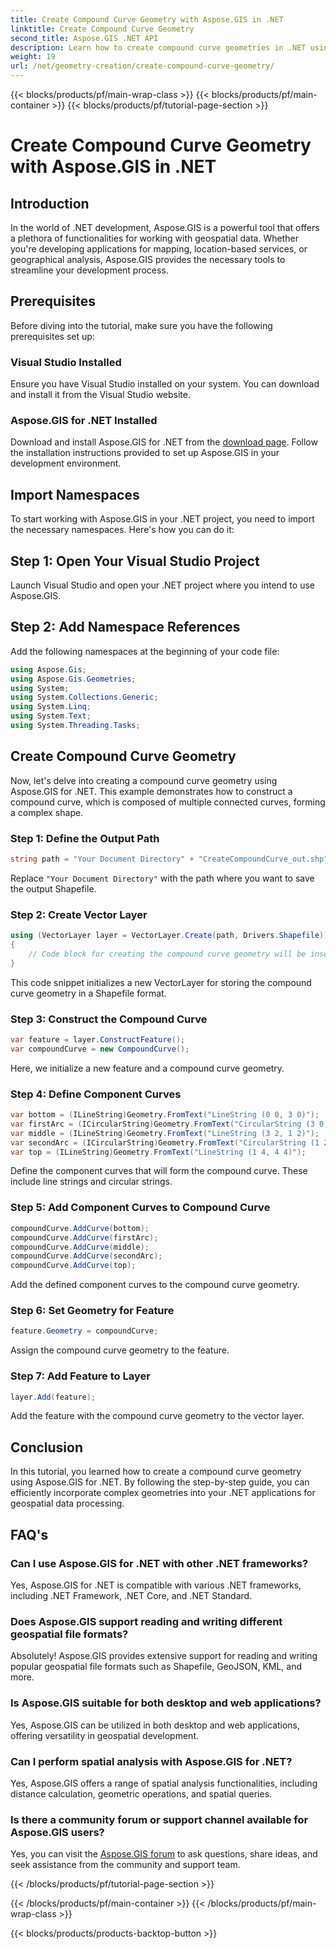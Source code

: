 ```yaml
---
title: Create Compound Curve Geometry with Aspose.GIS in .NET
linktitle: Create Compound Curve Geometry
second_title: Aspose.GIS .NET API
description: Learn how to create compound curve geometries in .NET using Aspose.GIS for seamless geospatial data processing.
weight: 19
url: /net/geometry-creation/create-compound-curve-geometry/
---
```


{{< blocks/products/pf/main-wrap-class >}}
{{< blocks/products/pf/main-container >}}
{{< blocks/products/pf/tutorial-page-section >}}

# Create Compound Curve Geometry with Aspose.GIS in .NET

## Introduction
In the world of .NET development, Aspose.GIS is a powerful tool that offers a plethora of functionalities for working with geospatial data. Whether you're developing applications for mapping, location-based services, or geographical analysis, Aspose.GIS provides the necessary tools to streamline your development process.
## Prerequisites
Before diving into the tutorial, make sure you have the following prerequisites set up:
### Visual Studio Installed
Ensure you have Visual Studio installed on your system. You can download and install it from the Visual Studio website.
### Aspose.GIS for .NET Installed
Download and install Aspose.GIS for .NET from the [download page](https://releases.aspose.com/gis/net/). Follow the installation instructions provided to set up Aspose.GIS in your development environment.

## Import Namespaces
To start working with Aspose.GIS in your .NET project, you need to import the necessary namespaces. Here's how you can do it:
## Step 1: Open Your Visual Studio Project
Launch Visual Studio and open your .NET project where you intend to use Aspose.GIS.
## Step 2: Add Namespace References
Add the following namespaces at the beginning of your code file:
```csharp
using Aspose.Gis;
using Aspose.Gis.Geometries;
using System;
using System.Collections.Generic;
using System.Linq;
using System.Text;
using System.Threading.Tasks;
```
## Create Compound Curve Geometry
Now, let's delve into creating a compound curve geometry using Aspose.GIS for .NET. This example demonstrates how to construct a compound curve, which is composed of multiple connected curves, forming a complex shape.
### Step 1: Define the Output Path
```csharp
string path = "Your Document Directory" + "CreateCompoundCurve_out.shp";
```
Replace `"Your Document Directory"` with the path where you want to save the output Shapefile.
### Step 2: Create Vector Layer
```csharp
using (VectorLayer layer = VectorLayer.Create(path, Drivers.Shapefile))
{
    // Code block for creating the compound curve geometry will be inserted here.
}
```
This code snippet initializes a new VectorLayer for storing the compound curve geometry in a Shapefile format.
### Step 3: Construct the Compound Curve
```csharp
var feature = layer.ConstructFeature();
var compoundCurve = new CompoundCurve();
```
Here, we initialize a new feature and a compound curve geometry.
### Step 4: Define Component Curves
```csharp
var bottom = (ILineString)Geometry.FromText("LineString (0 0, 3 0)");
var firstArc = (ICircularString)Geometry.FromText("CircularString (3 0, 4 1, 3 2)");
var middle = (ILineString)Geometry.FromText("LineString (3 2, 1 2)");
var secondArc = (ICircularString)Geometry.FromText("CircularString (1 2, 0 3, 1 4)");
var top = (ILineString)Geometry.FromText("LineString (1 4, 4 4)");
```
Define the component curves that will form the compound curve. These include line strings and circular strings.
### Step 5: Add Component Curves to Compound Curve
```csharp
compoundCurve.AddCurve(bottom);
compoundCurve.AddCurve(firstArc);
compoundCurve.AddCurve(middle);
compoundCurve.AddCurve(secondArc);
compoundCurve.AddCurve(top);
```
Add the defined component curves to the compound curve geometry.
### Step 6: Set Geometry for Feature
```csharp
feature.Geometry = compoundCurve;
```
Assign the compound curve geometry to the feature.
### Step 7: Add Feature to Layer
```csharp
layer.Add(feature);
```
Add the feature with the compound curve geometry to the vector layer.

## Conclusion
In this tutorial, you learned how to create a compound curve geometry using Aspose.GIS for .NET. By following the step-by-step guide, you can efficiently incorporate complex geometries into your .NET applications for geospatial data processing.
## FAQ's
### Can I use Aspose.GIS for .NET with other .NET frameworks?
Yes, Aspose.GIS for .NET is compatible with various .NET frameworks, including .NET Framework, .NET Core, and .NET Standard.
### Does Aspose.GIS support reading and writing different geospatial file formats?
Absolutely! Aspose.GIS provides extensive support for reading and writing popular geospatial file formats such as Shapefile, GeoJSON, KML, and more.
### Is Aspose.GIS suitable for both desktop and web applications?
Yes, Aspose.GIS can be utilized in both desktop and web applications, offering versatility in geospatial development.
### Can I perform spatial analysis with Aspose.GIS for .NET?
Yes, Aspose.GIS offers a range of spatial analysis functionalities, including distance calculation, geometric operations, and spatial queries.
### Is there a community forum or support channel available for Aspose.GIS users?
Yes, you can visit the [Aspose.GIS forum](https://forum.aspose.com/c/gis/33) to ask questions, share ideas, and seek assistance from the community and support team.

{{< /blocks/products/pf/tutorial-page-section >}}

{{< /blocks/products/pf/main-container >}}
{{< /blocks/products/pf/main-wrap-class >}}

{{< blocks/products/products-backtop-button >}}
